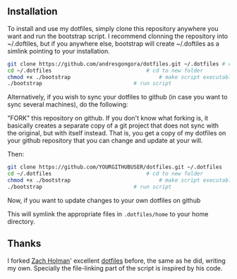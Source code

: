 ## Installation

To install and use my dotfiles, simply clone this repository anywhere you want and run the bootstrap
script. I recommend clonning the repository into ~/.doftiles, but if you anywhere else, bootstrap
will create ~/.doftiles as a simlink pointing to your installation. 

```sh
git clone https://github.com/andresgongora/dotfiles.git ~/.dotfiles	# clone in ~/.dotfiles
cd ~/.dotfiles								# cd to new folder
chmod +x ./bootstrap							# make script executable
./bootstrap								# run script
```

Alternatively, if you wish to sync your dotfiles to github (in case you want to sync several
machines), do the following:

"FORK" this repository on github. If you don't know what forking is, it basically creates
a separate copy of a git project that does not sync with the original, but with itself instead.
That is, you get a copy of my dotfiles on your github repository that you can change and update
at your will.

Then:

```sh
git clone https://github.com/YOURGITHUBUSER/dotfiles.git ~/.dotfiles	# clone your dotfiles in ~/.dotfiles
cd ~/.dotfiles								# cd to new folder
chmod +x ./bootstrap							# make script executable
./bootstrap								# run script
```
Now, if you want to update changes to your own dotfiles on github




This will symlink the appropriate files in `.dotfiles/home` to your home directory.



## Thanks

I forked [Zach Holman](https://github.com/holman)' excellent
[dotfiles](https://github.com/holman/dotfiles) before, the same as he did,
writing my own. Specially the file-linking part of the script is inspired by his code.
